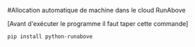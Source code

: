 
#Allocation automatique de machine dans le cloud RunAbove


[Avant d'exécuter le programme il faut taper cette commande]

```
pip install python-runabove
```
